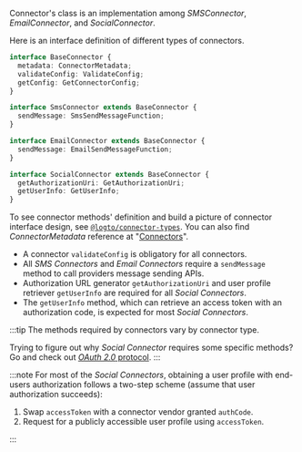 Connector's class is an implementation among _SMSConnector_, _EmailConnector_, and _SocialConnector_.

Here is an interface definition of different types of connectors.

```typescript
interface BaseConnector {
  metadata: ConnectorMetadata;
  validateConfig: ValidateConfig;
  getConfig: GetConnectorConfig;
}

interface SmsConnector extends BaseConnector {
  sendMessage: SmsSendMessageFunction;
}

interface EmailConnector extends BaseConnector {
  sendMessage: EmailSendMessageFunction;
}

interface SocialConnector extends BaseConnector {
  getAuthorizationUri: GetAuthorizationUri;
  getUserInfo: GetUserInfo;
}
```

To see connector methods' definition and build a picture of connector interface design, see [`@logto/connector-types`](https://github.com/logto-io/logto/blob/master/packages/connector-types/src/index.ts). You can also find _ConnectorMetadata_ reference at "[Connectors](../../references/connectors)".

- A connector `validateConfig` is obligatory for all connectors.
- All _SMS Connectors_ and _Email Connectors_ require a `sendMessage` method to call providers message sending APIs.
- Authorization URL generator `getAuthorizationUri` and user profile retriever `getUserInfo` are required for all _Social Connectors_.
- The `getUserInfo` method, which can retrieve an access token with an authorization code, is expected for most _Social Connectors_.

:::tip
The methods required by connectors vary by connector type.

Trying to figure out why _Social Connector_ requires some specific methods?<br/>
Go and check out [_OAuth 2.0_ protocol](https://oauth.net/2/).
:::

:::note
For most of the _Social Connectors_, obtaining a user profile with end-users authorization follows a two-step scheme (assume that user authorization succeeds):

1. Swap `accessToken` with a connector vendor granted `authCode`.
2. Request for a publicly accessible user profile using `accessToken`.

:::
